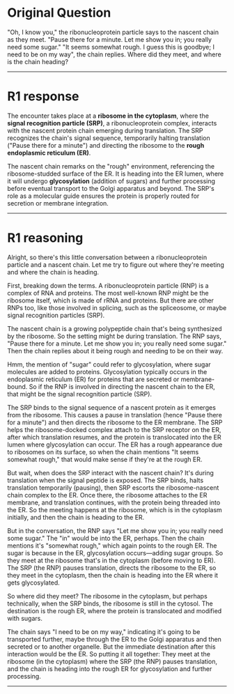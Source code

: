 # Original Question

"Oh, I know you," the ribonucleoprotein particle says to the nascent chain as they meet. "Pause there for a minute. Let me show you in; you really need some sugar."
"It seems somewhat rough. I guess this is goodbye; I need to be on my way", the chain replies. Where did they meet, and where is the chain heading?

---

# R1 response

The encounter takes place at a **ribosome in the cytoplasm**, where the **signal recognition particle (SRP)**, a ribonucleoprotein complex, interacts with the nascent protein chain emerging during translation. The SRP recognizes the chain's signal sequence, temporarily halting translation ("Pause there for a minute") and directing the ribosome to the **rough endoplasmic reticulum (ER)**. 

The nascent chain remarks on the "rough" environment, referencing the ribosome-studded surface of the ER. It is heading into the ER lumen, where it will undergo **glycosylation** (addition of sugars) and further processing before eventual transport to the Golgi apparatus and beyond. The SRP's role as a molecular guide ensures the protein is properly routed for secretion or membrane integration.

---

# R1 reasoning

Alright, so there's this little conversation between a ribonucleoprotein particle and a nascent chain. Let me try to figure out where they're meeting and where the chain is heading.

First, breaking down the terms. A ribonucleoprotein particle (RNP) is a complex of RNA and proteins. The most well-known RNP might be the ribosome itself, which is made of rRNA and proteins. But there are other RNPs too, like those involved in splicing, such as the spliceosome, or maybe signal recognition particles (SRP). 

The nascent chain is a growing polypeptide chain that's being synthesized by the ribosome. So the setting might be during translation. The RNP says, "Pause there for a minute. Let me show you in; you really need some sugar." Then the chain replies about it being rough and needing to be on their way.

Hmm, the mention of "sugar" could refer to glycosylation, where sugar molecules are added to proteins. Glycosylation typically occurs in the endoplasmic reticulum (ER) for proteins that are secreted or membrane-bound. So if the RNP is involved in directing the nascent chain to the ER, that might be the signal recognition particle (SRP). 

The SRP binds to the signal sequence of a nascent protein as it emerges from the ribosome. This causes a pause in translation (hence "Pause there for a minute") and then directs the ribosome to the ER membrane. The SRP helps the ribosome-docked complex attach to the SRP receptor on the ER, after which translation resumes, and the protein is translocated into the ER lumen where glycosylation can occur. The ER has a rough appearance due to ribosomes on its surface, so when the chain mentions "It seems somewhat rough," that would make sense if they're at the rough ER. 

But wait, when does the SRP interact with the nascent chain? It's during translation when the signal peptide is exposed. The SRP binds, halts translation temporarily (pausing), then SRP escorts the ribosome-nascent chain complex to the ER. Once there, the ribosome attaches to the ER membrane, and translation continues, with the protein being threaded into the ER. So the meeting happens at the ribosome, which is in the cytoplasm initially, and then the chain is heading to the ER. 

But in the conversation, the RNP says "Let me show you in; you really need some sugar." The "in" would be into the ER, perhaps. Then the chain mentions it's "somewhat rough," which again points to the rough ER. The sugar is because in the ER, glycosylation occurs—adding sugar groups. So they meet at the ribosome that's in the cytoplasm (before moving to ER). The SRP (the RNP) pauses translation, directs the ribosome to the ER, so they meet in the cytoplasm, then the chain is heading into the ER where it gets glycosylated. 

So where did they meet? The ribosome in the cytoplasm, but perhaps technically, when the SRP binds, the ribosome is still in the cytosol. The destination is the rough ER, where the protein is translocated and modified with sugars. 

The chain says "I need to be on my way," indicating it's going to be transported further, maybe through the ER to the Golgi apparatus and then secreted or to another organelle. But the immediate destination after this interaction would be the ER. So putting it all together: They meet at the ribosome (in the cytoplasm) where the SRP (the RNP) pauses translation, and the chain is heading into the rough ER for glycosylation and further processing.


---


